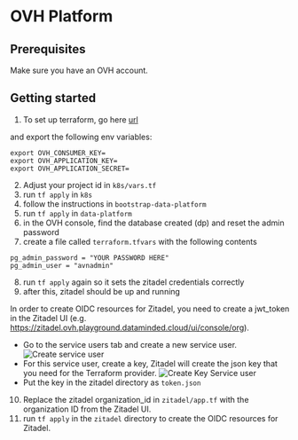 # OVH Platform

## Prerequisites
Make sure you have an OVH account.

## Getting started
1. To set up terraform, go here
[url](https://www.ovh.com/auth/api/createToken?GET=/*&POST=/*&PUT=/*&DELETE=/*)

and export the following env variables:
```
export OVH_CONSUMER_KEY=
export OVH_APPLICATION_KEY=
export OVH_APPLICATION_SECRET=
```

2. Adjust your project id in `k8s/vars.tf`
3. run `tf apply` in `k8s`
4. follow the instructions in `bootstrap-data-platform`
5. run `tf apply` in `data-platform`
6. in the OVH console, find the database created (dp) and reset the admin password 
7. create a file called `terraform.tfvars` with the following contents
```text
pg_admin_password = "YOUR PASSWORD HERE"
pg_admin_user = "avnadmin"
```
8. run `tf apply` again so it sets the zitadel credentials correctly
9. after this, zitadel should be up and running


In order to create OIDC resources for Zitadel, you need to create a jwt_token in the Zitadel UI (e.g. https://zitadel.ovh.playground.dataminded.cloud/ui/console/org).
- Go to the service users tab and create a new service user. ![Create service user](../../docs/CreateZitadelServiceUser.png)
- For this service user, create a key, Zitadel will create the json key that you need for the Terraform provider. ![Create Key Service user](../../docs/CreateKeyForZitadelServiceUser.png)
- Put the key in the zitadel directory as `token.json`

10. Replace the zitadel organization_id in `zitadel/app.tf` with the organization ID from the Zitadel UI.
11. run `tf apply` in the `zitadel` directory to create the OIDC resources for Zitadel.
